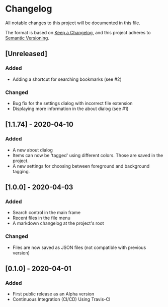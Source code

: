 # Changelog
All notable changes to this project will be documented in this file.

The format is based on [Keep a Changelog](https://keepachangelog.com/en/1.0.0/),
and this project adheres to [Semantic Versioning](https://semver.org/spec/v2.0.0.html).

## [Unreleased]

### Added

- Adding a shortcut for searching bookmarks (see #2)

### Changed

- Bug fix for the settings dialog with incorrect file extension
- Displaying more information in the about dialog (see #1)

## [1.1.74] - 2020-04-10

### Added
- A new about dialog
- Items can now be 'tagged' using different colors. Those are saved in the project.
- A new settings for choosing between foreground and background tagging.

## [1.0.0] - 2020-04-03
### Added
- Search control in the main frame
- Recent files in the file menu
- A markdown changelog at the project's root

### Changed
- Files are now saved as JSON files (not compatible with previous version) 


## [0.1.0] - 2020-04-01
### Added
- First public release as an Alpha version
- Continuous Integration (CI/CD) Using Travis-CI‎
